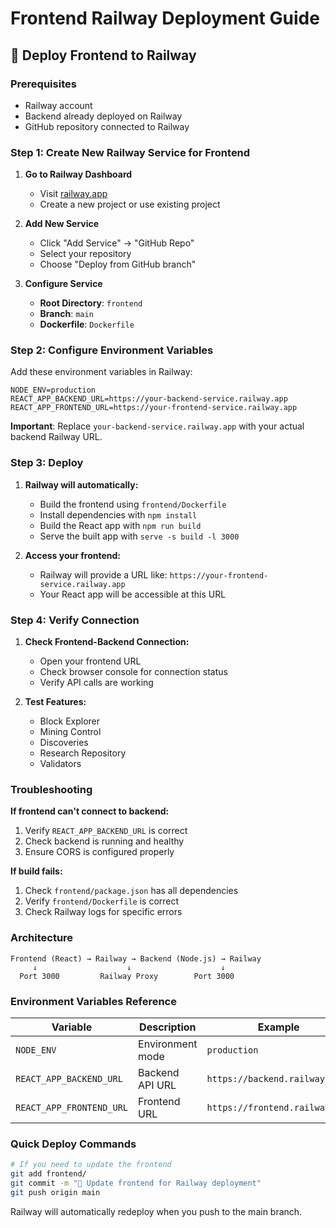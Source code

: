 # Frontend Railway Deployment Guide

## 🚀 Deploy Frontend to Railway

### Prerequisites
- Railway account
- Backend already deployed on Railway
- GitHub repository connected to Railway

### Step 1: Create New Railway Service for Frontend

1. **Go to Railway Dashboard**
   - Visit [railway.app](https://railway.app)
   - Create a new project or use existing project

2. **Add New Service**
   - Click "Add Service" → "GitHub Repo"
   - Select your repository
   - Choose "Deploy from GitHub branch"

3. **Configure Service**
   - **Root Directory**: `frontend`
   - **Branch**: `main`
   - **Dockerfile**: `Dockerfile`

### Step 2: Configure Environment Variables

Add these environment variables in Railway:

```
NODE_ENV=production
REACT_APP_BACKEND_URL=https://your-backend-service.railway.app
REACT_APP_FRONTEND_URL=https://your-frontend-service.railway.app
```

**Important**: Replace `your-backend-service.railway.app` with your actual backend Railway URL.

### Step 3: Deploy

1. **Railway will automatically:**
   - Build the frontend using `frontend/Dockerfile`
   - Install dependencies with `npm install`
   - Build the React app with `npm run build`
   - Serve the built app with `serve -s build -l 3000`

2. **Access your frontend:**
   - Railway will provide a URL like: `https://your-frontend-service.railway.app`
   - Your React app will be accessible at this URL

### Step 4: Verify Connection

1. **Check Frontend-Backend Connection:**
   - Open your frontend URL
   - Check browser console for connection status
   - Verify API calls are working

2. **Test Features:**
   - Block Explorer
   - Mining Control
   - Discoveries
   - Research Repository
   - Validators

### Troubleshooting

**If frontend can't connect to backend:**
1. Verify `REACT_APP_BACKEND_URL` is correct
2. Check backend is running and healthy
3. Ensure CORS is configured properly

**If build fails:**
1. Check `frontend/package.json` has all dependencies
2. Verify `frontend/Dockerfile` is correct
3. Check Railway logs for specific errors

### Architecture

```
Frontend (React) → Railway → Backend (Node.js) → Railway
     ↓                    ↓                    ↓
  Port 3000         Railway Proxy        Port 3000
```

### Environment Variables Reference

| Variable | Description | Example |
|----------|-------------|---------|
| `NODE_ENV` | Environment mode | `production` |
| `REACT_APP_BACKEND_URL` | Backend API URL | `https://backend.railway.app` |
| `REACT_APP_FRONTEND_URL` | Frontend URL | `https://frontend.railway.app` |

### Quick Deploy Commands

```bash
# If you need to update the frontend
git add frontend/
git commit -m "🚀 Update frontend for Railway deployment"
git push origin main
```

Railway will automatically redeploy when you push to the main branch. 